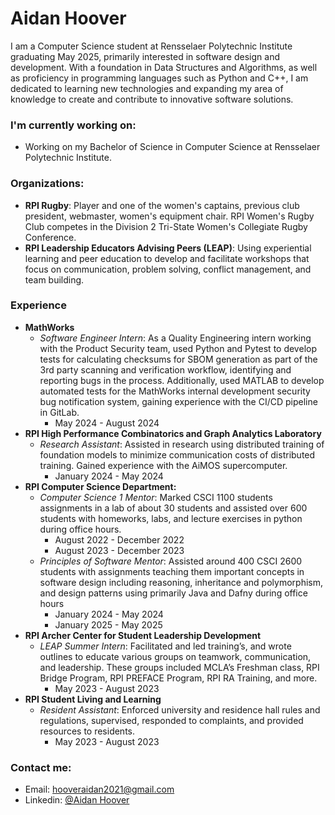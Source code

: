 # Aidan Hoover
I am a Computer Science student at Rensselaer Polytechnic Institute graduating May 2025, primarily interested in software design and development. With a foundation in Data Structures and Algorithms, as well as proficiency in programming languages such as Python and C++, I am dedicated to learning new technologies and expanding my area of knowledge to create and contribute to innovative software solutions. 

### I'm currently working on:
- Working on my Bachelor of Science in Computer Science at Rensselaer Polytechnic Institute.

### Organizations:
- **RPI Rugby**: Player and one of the women's captains, previous club president, webmaster, women's equipment chair. RPI Women's Rugby Club competes in the Division 2 Tri-State Women's Collegiate Rugby Conference.
- **RPI Leadership Educators Advising Peers (LEAP)**: Using experiential learning and peer education to develop and facilitate workshops that focus on communication, problem solving, conflict management, and team building.

### Experience
- **MathWorks**
  - *Software Engineer Intern*: As a Quality Engineering intern working with the Product Security team, used Python and Pytest to develop tests for calculating checksums for SBOM generation as part of the 3rd party scanning and verification workflow, identifying and reporting bugs in the process. Additionally, used MATLAB to develop automated tests for the MathWorks internal development security bug notification system, gaining experience with the CI/CD pipeline in GitLab.
    - May 2024 - August 2024
- **RPI High Performance Combinatorics and Graph Analytics Laboratory**
  - *Research Assistant*: Assisted in research using distributed training of foundation models to minimize communication costs of distributed training. Gained experience with the AiMOS supercomputer. 
    - January 2024 - May 2024
- **RPI Computer Science Department:**
  - *Computer Science 1 Mentor*: Marked CSCI 1100 students assignments in a lab of about 30 students and assisted over 600 students with homeworks, labs, and lecture
exercises in python during office hours.
    - August 2022 - December 2022
    - August 2023 - December 2023
  - *Principles of Software Mentor*: Assisted around 400 CSCI 2600 students with assignments teaching them important concepts in software design including reasoning, inheritance and polymorphism, and design patterns using primarily Java and Dafny during office hours
    - January 2024 - May 2024
    - January 2025 - May 2025
- **RPI Archer Center for Student Leadership Development**
  - *LEAP Summer Intern*: Facilitated and led training’s, and wrote outlines to educate various groups on teamwork, communication, and leadership. These groups included MCLA’s Freshman class, RPI Bridge Program, RPI PREFACE Program, RPI RA Training, and more.
    - May 2023 - August 2023
- **RPI Student Living and Learning**
  - *Resident Assistant*: Enforced university and residence hall rules and regulations, supervised, responded to complaints, and provided resources to residents.
    - May 2023 - August 2023

### Contact me:
- Email: hooveraidan2021@gmail.com
- Linkedin: [@Aidan Hoover](https://www.linkedin.com/in/aidan-hoover/)

